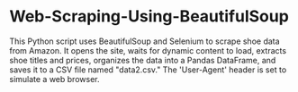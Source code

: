# Web-Scraping-Using-BeautifulSoup

This Python script uses BeautifulSoup and Selenium to scrape shoe data from Amazon. It opens the site, waits for dynamic content to load, extracts shoe titles and prices, organizes the data into a Pandas DataFrame, and saves it to a CSV file named "data2.csv." The 'User-Agent' header is set to simulate a web browser.
